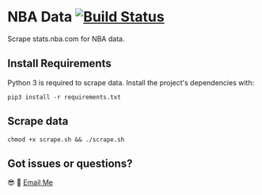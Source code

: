 # NBA Data [![Build Status](https://travis-ci.org/0xnu/nba-data.svg?branch=master)](https://travis-ci.org/0xnu/nba-data)

Scrape stats.nba.com for NBA data.

## Install Requirements

Python 3 is required to scrape data. Install the project's dependencies with:

```shell
pip3 install -r requirements.txt
```

## Scrape data

```shell
chmod +x scrape.sh && ./scrape.sh
```

## Got issues or questions?

:sunglasses: :wave: [Email Me](mailto:oketunjifinbarrs@gmail.com)
